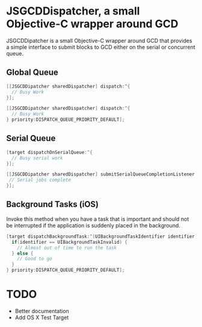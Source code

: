 # JSGCDDispatcher, a small Objective-C wrapper around GCD

JSGCDDipatcher is a small Objective-C wrapper around GCD that provides a simple interface to submit blocks to GCD either on the serial or concurrent queue.

## Global Queue

```objective-c
[[JSGCDDipatcher sharedDispatcher] dispatch:^{
  // Busy Work
}];
```

```objective-c
[[JSGCDDipatcher sharedDispatcher] dispatch:^{
  // Busy Work
} priority:DISPATCH_QUEUE_PRIORITY_DEFAULT];
```

## Serial Queue

``` objective-c
[target dispatchOnSerialQueue:^{
  // Busy serial work
}];
```

```objective-c
[[JSGCDDipatcher sharedDispatcher] submitSerialQueueCompletionListener:^{
 // Serial jobs complete
}];
```

## Background Tasks (iOS)

Invoke this method when you have a task that is important and should not be interrupted if the application is suddenly placed in the background. 

```objective-c
[target dispatchBackgroundTask:^(UIBackgroundTaskIdentifier identifier) {
  if(identifier == UIBackgroundTaskInvalid) {
    // Almost out of time to run the task
  } else {
    // Good to go
  }
} priority:DISPATCH_QUEUE_PRIORITY_DEFAULT];
```

# TODO

* Better documentation      
* Add OS X Test Target
